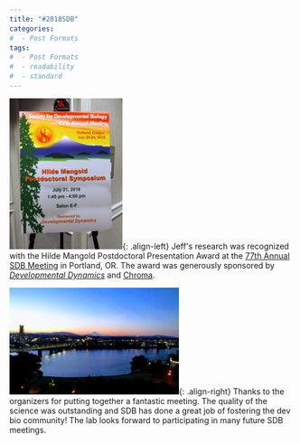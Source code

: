 ```yaml
---
title: "#2018SDB"
categories:
#  - Post Formats
tags:
#  - Post Formats
#  - readability
#  - standard
---
```

![hilde mangold](/assets/images/hilde-mangold.png){: .align-left}
Jeff's research was recognized with the Hilde Mangold Postdoctoral Presentation Award at the [77th Annual SDB Meeting](http://www.sdbonline.org/2018mtg) in Portland, OR. The award was generously sponsored by [*Developmental Dynamics*](http://www.anatomy.org/developmental-dynamics.html) and [Chroma](https://www.chroma.com/).  

![PDX](/assets/images/pdx.png){: .align-right} Thanks to the organizers for putting together a fantastic meeting. The quality of the science was outstanding and SDB has done a great job of fostering the dev bio community! The lab looks forward to participating in many future SDB meetings.